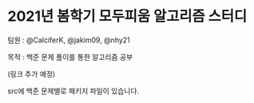 <h1> 2021년 봄학기 모두피움 알고리즘 스터디 </h1>

팀원 : @CalciferK, @jakim09, @nhy21

목적 : 백준 문제 풀이를 통한 알고리즘 공부

(링크 추가 예정)

src에 백준 문제별로 패키지 파일이 있습니다.